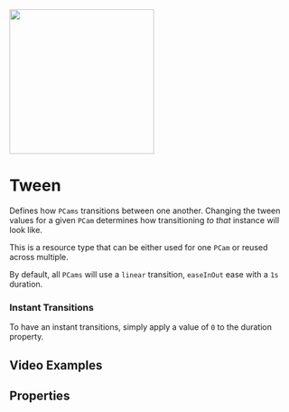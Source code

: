<img src="/assets/icons/feature-tween.svg" height="256" width="256"/>

# Tween

Defines how `PCams` transitions between one another. Changing the tween values for a given `PCam` determines how transitioning _to that_ instance will look like.

This is a resource type that can be either used for one `PCam` or reused across multiple.

By default, all `PCams` will use a `linear` transition, `easeInOut` ease with a `1s` duration.

### Instant Transitions
To have an instant transitions, simply apply a value of `0` to the duration property.

## Video Examples

<VideoTabs propertyName="follow-simple-videos" video2d="../assets/videos/tween-2d.mp4" video3d="../assets/videos/tween-3d.mp4"/>

## Properties

<Property propertyName="Tween Resource" propertyType="PhantomCameraTween" propertyDefault="null">
<template v-slot:propertyDescription>

The resource that defines how this `PCam` should be transitioned to.

Can be shared across multiple `PCams`.

</template>
<template v-slot:setMethod>

`void` set_tween_resource(`PhantomCameraTween` tween_resource)

</template>
<template v-slot:setExample>

::: details Example
```gdscript
pcam.set_tween_resource(tween_resource)
```
:::

</template>
<template v-slot:getMethod>

`PhantomCameraTween` get_tween_resource()

</template>
<template v-slot:getExample>

::: details Example
```gdscript
pcam.get_tween_resource()
```
:::

</template>
</Property>

<Property propertyName="Tween Duration" propertyType="float" propertyDefault="1">
<template v-slot:propertyDescription>

Defines how long the transition to this `PCam` should last in **seconds**.

</template>
<template v-slot:setMethod>

`void` set_tween_duration(`float` duration)

</template>
<template v-slot:setExample>

::: details Example
```gdscript
pcam.set_tween_duration(4.2)
```
:::

</template>
<template v-slot:getMethod>

`PhantomCameraTween` get_tween_duration()

</template>
<template v-slot:getExample>

::: details Example
```gdscript
pcam.get_tween_duration()
```
:::

</template>
</Property>

<Property propertyName="Tween Transition" propertyType="int" propertyDefault="0">
<template v-slot:propertyDescription>

Defines the `Transition` type for the tweening to this `PCam` using the `Constants.TweenTransitions` enum.

| Transition Name | Value |
|-----------------|-------|
| LINEAR          | 0     |
| SINE            | 1     |
| QUINT           | 2     |
| QUART           | 3     |
| QUAD            | 4     |
| EXPO            | 5     |
| ELASTIC         | 6     |
| CUBIC           | 7     |
| CIRC            | 8     |
| BOUNCE          | 9     |
| BACK            | 10    |


</template>
<template v-slot:setMethod>

`void` set_tween_transition(`int` transition_type)

</template>
<template v-slot:setExample>

::: details Example
```gdscript
pcam.set_tween_transition(2)

# Instead of applying an int directly,
# it's also possible to supply an enum value like so:
pcam.set_tween_transition(pcam.Constants.TweenTransitions.QUINT)

```
:::

</template>
<template v-slot:getMethod>

`int` get_tween_transition()

</template>
<template v-slot:getExample>

::: details Example
```gdscript
pcam.get_tween_transition()
```
:::

</template>
</Property>

<Property propertyName="Tween Ease" propertyType="int" propertyDefault="2">
<template v-slot:propertyDescription>

Defines the `Ease` type for the tweening to this `PCam` using the `Constants.TweenEases` enum.

| Ease Type   | Value |
|-------------|-------|
| EASE_IN     | 0     |
| EASE_OUT    | 1     |
| EASE_IN_OUT | 2     |
| EASE_OUT_IN | 3     |

</template>
<template v-slot:setMethod>

`void` set_tween_ease(`int` ease_type)

</template>
<template v-slot:setExample>

::: details Example
```gdscript
pcam.set_tween_ease(0)

# Instead of applying an int directly,
# it's also possible to supply an enum value like so
pcam.set_tween_ease(pcam.Constants.TweenEases.EASE_IN)

```
:::

</template>
<template v-slot:getMethod>

`int` get_tween_ease()

</template>
<template v-slot:getExample>

::: details Example
```gdscript
pcam.get_tween_ease()
```
:::

</template>
</Property>